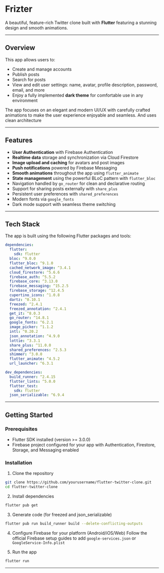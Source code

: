 # Frizter

A beautiful, feature-rich Twitter clone built with **Flutter** featuring a stunning design and smooth animations.

---

## Overview

This app allows users to:

* Create and manage accounts
* Publish posts
* Search for posts
* View and edit user settings: name, avatar, profile description, password, email, and more
* Enjoy a fully implemented **dark theme** for comfortable use in any environment

The app focuses on an elegant and modern UI/UX with carefully crafted animations to make the user experience enjoyable and seamless. And uses clean architecture

---

## Features

* **User Authentication** with Firebase Authentication
* **Realtime data** storage and synchronization via Cloud Firestore
* **Image upload and caching** for avatars and post images
* **Push notifications** powered by Firebase Messaging
* **Smooth animations** throughout the app using `flutter_animate`
* **State management** using the powerful BLoC pattern with `flutter_bloc`
* Navigation handled by `go_router` for clean and declarative routing
* Support for sharing posts externally with `share_plus`
* Persistent user preferences with `shared_preferences`
* Modern fonts via `google_fonts`
* Dark mode support with seamless theme switching

---

## Tech Stack

The app is built using the following Flutter packages and tools:

```yaml
dependencies:
  flutter:
    sdk: flutter
  bloc: ^9.0.0
  flutter_bloc: ^9.1.0
  cached_network_image: ^3.4.1
  cloud_firestore: ^5.6.6
  firebase_auth: ^5.5.2
  firebase_core: ^3.13.0
  firebase_messaging: ^15.2.5
  firebase_storage: ^12.4.5
  cupertino_icons: ^1.0.8
  dartz: ^0.10.1
  freezed: ^2.4.1
  freezed_annotation: ^2.4.1
  get_it: ^8.0.3
  go_router: ^14.8.1
  google_fonts: ^6.2.1
  image_picker: ^1.1.2
  intl: ^0.20.2
  json_annotation: ^4.9.0
  lottie: ^3.3.1
  share_plus: ^11.0.0
  shared_preferences: ^2.5.3
  shimmer: ^3.0.0
  flutter_animate: ^4.5.2
  url_launcher: ^6.3.1

dev_dependencies:
  build_runner: ^2.4.15
  flutter_lints: ^5.0.0
  flutter_test:
    sdk: flutter
  json_serializable: ^6.9.4
```

---

## Getting Started

### Prerequisites

* Flutter SDK installed (version >= 3.0.0)
* Firebase project configured for your app with Authentication, Firestore, Storage, and Messaging enabled

### Installation

1. Clone the repository

```bash
git clone https://github.com/yourusername/flutter-twitter-clone.git
cd flutter-twitter-clone
```

2. Install dependencies

```bash
flutter pub get
```

3. Generate code (for freezed and json\_serializable)

```bash
flutter pub run build_runner build --delete-conflicting-outputs
```

4. Configure Firebase for your platform (Android/iOS/Web)
   Follow the official Firebase setup guides to add `google-services.json` or `GoogleService-Info.plist`

5. Run the app

```bash
flutter run
```

---
